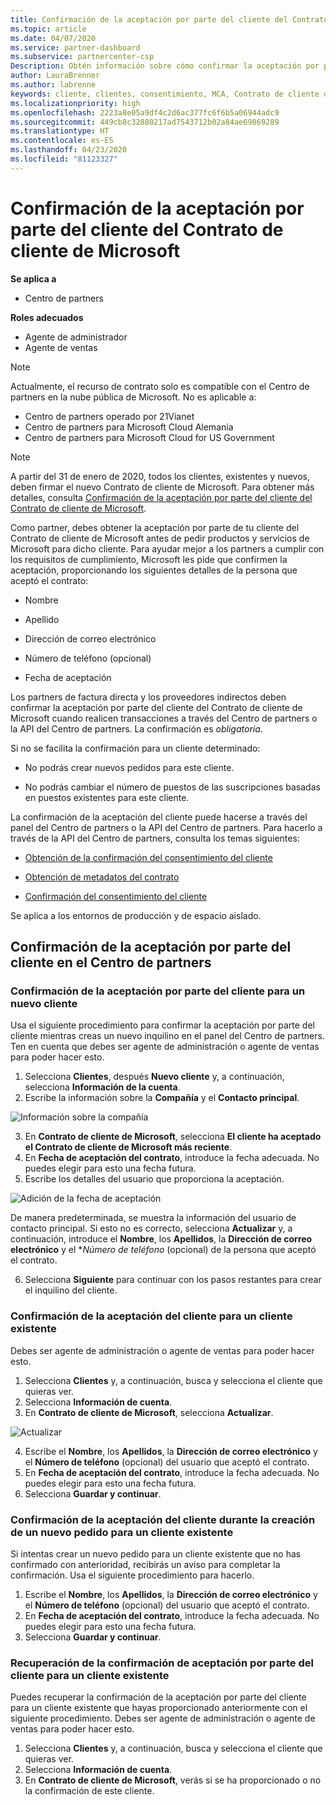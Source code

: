 ```yaml
---
title: Confirmación de la aceptación por parte del cliente del Contrato de cliente de Microsoft | Centro de partners
ms.topic: article
ms.date: 04/07/2020
ms.service: partner-dashboard
ms.subservice: partnercenter-csp
Description: Obtén información sobre cómo confirmar la aceptación por parte del cliente del Contrato de cliente de Microsoft. Puede ser necesario para hacer pedidos de productos y servicios de Microsoft para los clientes.
author: LauraBrenner
ms.author: labrenne
keywords: cliente, clientes, consentimiento, MCA, Contrato de cliente de Microsoft, plantillas de contrato de cliente
ms.localizationpriority: high
ms.openlocfilehash: 2223a8e05a9df4c2d6ac377fc6f6b5a06944adc9
ms.sourcegitcommit: 449cb8c32880217ad7543712b02a84ae69869289
ms.translationtype: HT
ms.contentlocale: es-ES
ms.lasthandoff: 04/23/2020
ms.locfileid: "81123327"
---
```

# <a name="confirm-customer-acceptance-of-the-microsoft-customer-agreement"></a>Confirmación de la aceptación por parte del cliente del Contrato de cliente de Microsoft

**Se aplica a**
-  Centro de partners

**Roles adecuados**

- Agente de administrador
- Agente de ventas

> [!NOTE]
> Actualmente, el recurso de contrato solo es compatible con el Centro de partners en la nube pública de Microsoft. No es aplicable a:
> * Centro de partners operado por 21Vianet
> * Centro de partners para Microsoft Cloud Alemania
> * Centro de partners para Microsoft Cloud for US Government

>[!NOTE]
>A partir del 31 de enero de 2020, todos los clientes, existentes y nuevos, deben firmar el nuevo Contrato de cliente de Microsoft. Para obtener más detalles, consulta [Confirmación de la aceptación por parte del cliente del Contrato de cliente de Microsoft](confirm-customer-agreement.md).

Como partner, debes obtener la aceptación por parte de tu cliente del Contrato de cliente de Microsoft antes de pedir productos y servicios de Microsoft para dicho cliente. Para ayudar mejor a los partners a cumplir con los requisitos de cumplimiento, Microsoft les pide que confirmen la aceptación, proporcionando los siguientes detalles de la persona que aceptó el contrato:

- Nombre

- Apellido

- Dirección de correo electrónico

- Número de teléfono (opcional)

- Fecha de aceptación

Los partners de factura directa y los proveedores indirectos deben confirmar la aceptación por parte del cliente del Contrato de cliente de Microsoft cuando realicen transacciones a través del Centro de partners o la API del Centro de partners. La confirmación es *obligatoria*.

Si no se facilita la confirmación para un cliente determinado:

-    No podrás crear nuevos pedidos para este cliente.

-    No podrás cambiar el número de puestos de las suscripciones basadas en puestos existentes para este cliente.

La confirmación de la aceptación del cliente puede hacerse a través del panel del Centro de partners o la API del Centro de partners. Para hacerlo a través de la API del Centro de partners, consulta los temas siguientes: 

-   [Obtención de la confirmación del consentimiento del cliente](https://docs.microsoft.com/partner-center/develop/get-confirmation-of-customer-consent)

-   [Obtención de metadatos del contrato](https://docs.microsoft.com/partner-center/develop/get-agreement-metadata)

-   [Confirmación del consentimiento del cliente](https://docs.microsoft.com/partner-center/develop/confirm-customer-consent)


Se aplica a los entornos de producción y de espacio aislado.

## <a name="confirming-customer-acceptance-in-partner-center"></a>Confirmación de la aceptación por parte del cliente en el Centro de partners

### <a name="confirm-customer-acceptance-for-a-new-customer"></a>Confirmación de la aceptación por parte del cliente para un nuevo cliente

Usa el siguiente procedimiento para confirmar la aceptación por parte del cliente mientras creas un nuevo inquilino en el panel del Centro de partners. Ten en cuenta que debes ser agente de administración o agente de ventas para poder hacer esto.

1. Selecciona **Clientes**, después **Nuevo cliente** y, a continuación, selecciona **Información de la cuenta**.
2. Escribe la información sobre la **Compañía** y el **Contacto principal**.

![Información sobre la compañía](images/mca/mca1.png)

3. En **Contrato de cliente de Microsoft**, selecciona **El cliente ha aceptado el Contrato de cliente de Microsoft más reciente**.
4. En **Fecha de aceptación del contrato**, introduce la fecha adecuada. No puedes elegir para esto una fecha futura.
5. Escribe los detalles del usuario que proporciona la aceptación.

![Adición de la fecha de aceptación](images/mca/MCA3.png)

De manera predeterminada, se muestra la información del usuario de contacto principal. Si esto no es correcto, selecciona **Actualizar** y, a continuación, introduce el **Nombre**, los **Apellidos**, la **Dirección de correo electrónico** y el **Número de teléfono* (opcional) de la persona que aceptó el contrato.

6. Selecciona **Siguiente** para continuar con los pasos restantes para crear el inquilino del cliente.

### <a name="confirm-customer-acceptance-for-an-existing-customer"></a>Confirmación de la aceptación del cliente para un cliente existente

Debes ser agente de administración o agente de ventas para poder hacer esto.

1. Selecciona **Clientes** y, a continuación, busca y selecciona el cliente que quieras ver.
2. Selecciona **Información de cuenta**.
3. En **Contrato de cliente de Microsoft**, selecciona **Actualizar**.

![Actualizar](images/mca/mca4.png)

4. Escribe el **Nombre**, los **Apellidos**, la **Dirección de correo electrónico** y el **Número de teléfono** (opcional) del usuario que aceptó el contrato.
5. En **Fecha de aceptación del contrato**, introduce la fecha adecuada. No puedes elegir para esto una fecha futura.
6. Selecciona **Guardar y continuar**.

### <a name="confirm-customer-acceptance-while-creating-new-order-for-an-existing-customer"></a>Confirmación de la aceptación del cliente durante la creación de un nuevo pedido para un cliente existente

Si intentas crear un nuevo pedido para un cliente existente que no has confirmado con anterioridad, recibirás un aviso para completar la confirmación. Usa el siguiente procedimiento para hacerlo.

1. Escribe el **Nombre**, los **Apellidos**, la **Dirección de correo electrónico** y el **Número de teléfono** (opcional) del usuario que aceptó el contrato.
2. En **Fecha de aceptación del contrato**, introduce la fecha adecuada. No puedes elegir para esto una fecha futura.
3. Selecciona **Guardar y continuar**.

### <a name="retrieve-confirmation-of-customer-acceptance-for-an-existing-customer"></a>Recuperación de la confirmación de aceptación por parte del cliente para un cliente existente

Puedes recuperar la confirmación de la aceptación por parte del cliente para un cliente existente que hayas proporcionado anteriormente con el siguiente procedimiento. Debes ser agente de administración o agente de ventas para poder hacer esto.

1. Selecciona **Clientes** y, a continuación, busca y selecciona el cliente que quieras ver.
2. Selecciona **Información de cuenta**.
3. En **Contrato de cliente de Microsoft**, verás si se ha proporcionado o no la confirmación de este cliente.
